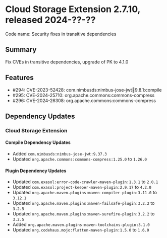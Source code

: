 # Cloud Storage Extension 2.7.10, released 2024-??-??

Code name: Security fixes in transitive dependencies

## Summary
Fix CVEs in transitive dependencies, upgrade of PK to 4.1.0

## Features

* #294: CVE-2023-52428: com.nimbusds:nimbus-jose-jwt:jar:9.8.1:compile
* #295: CVE-2024-25710: org.apache.commons:commons-compress
* #296: CVE-2024-26308: org.apache.commons:commons-compress

## Dependency Updates

### Cloud Storage Extension

#### Compile Dependency Updates

* Added `com.nimbusds:nimbus-jose-jwt:9.37.3`
* Updated `org.apache.commons:commons-compress:1.25.0` to `1.26.0`

#### Plugin Dependency Updates

* Updated `com.exasol:error-code-crawler-maven-plugin:1.3.1` to `2.0.1`
* Updated `com.exasol:project-keeper-maven-plugin:2.9.17` to `4.2.0`
* Updated `org.apache.maven.plugins:maven-compiler-plugin:3.11.0` to `3.12.1`
* Updated `org.apache.maven.plugins:maven-failsafe-plugin:3.2.2` to `3.2.5`
* Updated `org.apache.maven.plugins:maven-surefire-plugin:3.2.2` to `3.2.5`
* Added `org.apache.maven.plugins:maven-toolchains-plugin:3.1.0`
* Updated `org.codehaus.mojo:flatten-maven-plugin:1.5.0` to `1.6.0`
